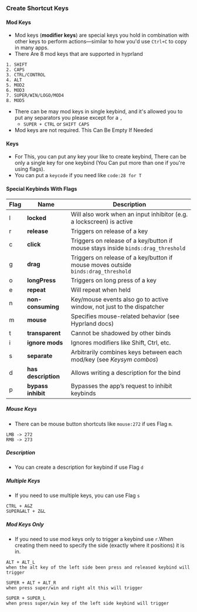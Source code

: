 ### Create Shortcut Keys

#### Mod Keys

* Mod keys (**modifier keys**) are special keys you hold in combination with other keys to perform actions—similar to 
how you'd use `Ctrl+C` to copy in many apps.
* There Are 8 mod keys that are supported in hyprland
  
```
1. SHIFT
2. CAPS
3. CTRL/CONTROL
4. ALT
5. MOD2
6. MOD3
7. SUPER/WIN/LOGO/MOD4
8. MOD5
```

* There can be may mod keys in single keybind, and it's allowed you to put any separators you please except for a `,`
  * `SUPER + CTRL` or `SHIFT CAPS`
* Mod keys are not required. This Can Be Empty If Needed

#### Keys

* For This, you can put any key your like to create keybind, There can be only a single key for one keybind (You Can put more than
  one if you're using flags).
* You can put a `keycode` if you need like `code:28 for T`

#### Special Keybinds With Flags

| Flag | Name                | Description                                                                       |
|------|---------------------|-----------------------------------------------------------------------------------|
| l    | **locked**          | Will also work when an input inhibitor (e.g. a lockscreen) is active              |
| r    | **release**         | Triggers on release of a key                                                      |
| c    | **click**           | Triggers on release of a key/button if mouse stays inside `binds:drag_threshold`  |
| g    | **drag**            | Triggers on release of a key/button if mouse moves outside `binds:drag_threshold` |
| o    | **longPress**       | Triggers on long press of a key                                                   |
| e    | **repeat**          | Will repeat when held                                                             |
| n    | **non-consuming**   | Key/mouse events also go to active window, not just to the dispatcher             |
| m    | **mouse**           | Specifies mouse-related behavior (see Hyprland docs)                              |
| t    | **transparent**     | Cannot be shadowed by other binds                                                 |
| i    | **ignore mods**     | Ignores modifiers like Shift, Ctrl, etc.                                          |
| s    | **separate**        | Arbitrarily combines keys between each mod/key (see *Keysym combos*)              |
| d    | **has description** | Allows writing a description for the bind                                         |
| p    | **bypass inhibit**  | Bypasses the app’s request to inhibit keybinds                                    |

##### Mouse Keys
* There can be mouse button shortcuts like `mouse:272` if ues Flag `m`.
```
LMB -> 272 
RMB -> 273
```

##### Description
* You can create a description for keybind if use Flag `d`

##### Multiple Keys
* If you need to use multiple keys, you can use Flag `s`



```
CTRL + A&Z
SUPER&ALT + Z&L
```

##### Mod Keys Only
* If you need to use mod keys only to trigger a keybind use `r`.When creating them need to specify the side (exactly where it positions) it is in.
```
ALT + ALT_L
when the alt key of the left side been press and released keybind will trigger

SUPER + ALT + ALT_R
when press super/win and right alt this will trigger

SUPER + SUPER_L
when press super/win key of the left side keybind will trigger
```